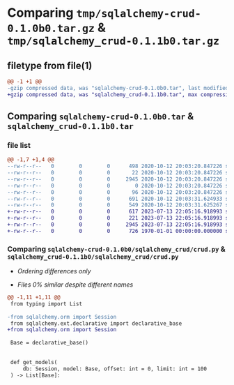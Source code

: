# Comparing `tmp/sqlalchemy-crud-0.1.0b0.tar.gz` & `tmp/sqlalchemy_crud-0.1.1b0.tar.gz`

## filetype from file(1)

```diff
@@ -1 +1 @@
-gzip compressed data, was "sqlalchemy-crud-0.1.0b0.tar", last modified: Mon Oct 12 20:03:31 2020, max compression
+gzip compressed data, was "sqlalchemy_crud-0.1.1b0.tar", max compression
```

## Comparing `sqlalchemy-crud-0.1.0b0.tar` & `sqlalchemy_crud-0.1.1b0.tar`

### file list

```diff
@@ -1,7 +1,4 @@
--rw-r--r--   0        0        0      498 2020-10-12 20:03:20.847226 sqlalchemy-crud-0.1.0b0/pyproject.toml
--rw-r--r--   0        0        0       22 2020-10-12 20:03:20.847226 sqlalchemy-crud-0.1.0b0/sqlalchemy_crud/__init__.py
--rw-r--r--   0        0        0     2945 2020-10-12 20:03:20.847226 sqlalchemy-crud-0.1.0b0/sqlalchemy_crud/crud.py
--rw-r--r--   0        0        0        0 2020-10-12 20:03:20.847226 sqlalchemy-crud-0.1.0b0/sqlalchemy_crud/tests/__init__.py
--rw-r--r--   0        0        0       96 2020-10-12 20:03:20.847226 sqlalchemy-crud-0.1.0b0/sqlalchemy_crud/tests/test_sqlalchemy_crud.py
--rw-r--r--   0        0        0      691 2020-10-12 20:03:31.624933 sqlalchemy-crud-0.1.0b0/setup.py
--rw-r--r--   0        0        0      549 2020-10-12 20:03:31.625267 sqlalchemy-crud-0.1.0b0/PKG-INFO
+-rw-r--r--   0        0        0      617 2023-07-13 22:05:16.918993 sqlalchemy_crud-0.1.1b0/pyproject.toml
+-rw-r--r--   0        0        0      221 2023-07-13 22:05:16.918993 sqlalchemy_crud-0.1.1b0/sqlalchemy_crud/__init__.py
+-rw-r--r--   0        0        0     2945 2023-07-13 22:05:16.918993 sqlalchemy_crud-0.1.1b0/sqlalchemy_crud/crud.py
+-rw-r--r--   0        0        0      726 1970-01-01 00:00:00.000000 sqlalchemy_crud-0.1.1b0/PKG-INFO
```

### Comparing `sqlalchemy-crud-0.1.0b0/sqlalchemy_crud/crud.py` & `sqlalchemy_crud-0.1.1b0/sqlalchemy_crud/crud.py`

 * *Ordering differences only*

 * *Files 0% similar despite different names*

```diff
@@ -1,11 +1,11 @@
 from typing import List
 
-from sqlalchemy.orm import Session
 from sqlalchemy.ext.declarative import declarative_base
+from sqlalchemy.orm import Session
 
 Base = declarative_base()
 
 
 def get_models(
     db: Session, model: Base, offset: int = 0, limit: int = 100
 ) -> List[Base]:
```

